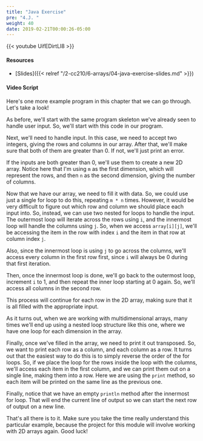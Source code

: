 ```yaml
---
title: "Java Exercise"
pre: "4.J. "
weight: 40
date: 2019-02-21T00:00:26-05:00
---
```


{{< youtube UifEDirtLl8 >}}

#### Resources

* [Slides]({{< relref "/2-cc210/6-arrays/04-java-exercise-slides.md" >}})

#### Video Script

Here's one more example program in this chapter that we can go through. Let's take a look!

As before, we'll start with the same program skeleton we've already seen to handle user input. So, we'll start with this code in our program.

Next, we'll need to handle input. In this case, we need to accept two integers, giving the rows and columns in our array. After that, we'll make sure that both of them are greater than 0. If not, we'll just print an error.

If the inputs are both greater than 0, we'll use them to create a new 2D array. Notice here that I'm using `m` as the first dimension, which will represent the rows, and then `n` as the second dimension, giving the number of columns.

Now that we have our array, we need to fill it with data. So, we could use just a single for loop to do this, repeating `m * n` times. However, it would be very difficult to figure out which row and column we should place each input into. So, instead, we can use two nested for loops to handle the input. The outermost loop will iterate across the rows using `i`, and the innermost loop will handle the columns using `j`. So, when we access `array[i][j]`, we'll be accessing the item in the row with index `i` and the item in that row at column index `j`.

Also, since the innermost loop is using `j` to go across the columns, we'll access every column in the first row first, since `i` will always be 0 during that first iteration.

Then, once the innermost loop is done, we'll go back to the outermost loop, increment `i` to 1, and then repeat the inner loop starting at 0 again. So, we'll access all columns in the second row.

This process will continue for each row in the 2D array, making sure that it is all filled with the appropriate input.

As it turns out, when we are working with multidimensional arrays, many times we'll end up using a nested loop structure like this one, where we have one loop for each dimension in the array.

Finally, once we've filled in the array, we need to print it out transposed. So, we want to print each row as a column, and each column as a row. It turns out that the easiest way to do this is to simply reverse the order of the for loops. So, if we place the loop for the rows inside the loop with the columns, we'll access each item in the first column, and we can print them out on a single line, making them into a row. Here we are using the `print` method, so each item will be printed on the same line as the previous one.

Finally, notice that we have an empty `println` method after the innermost for loop. That will end the current line of output so we can start the next row of output on a new line.

That's all there is to it. Make sure you take the time really understand this particular example, because the project for this module will involve working with 2D arrays again. Good luck!
